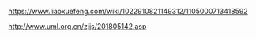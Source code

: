 https://www.liaoxuefeng.com/wiki/1022910821149312/1105000713418592

http://www.uml.org.cn/zjjs/201805142.asp